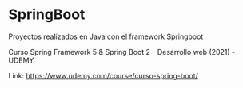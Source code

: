 # SpringBoot
Proyectos realizados en Java con el framework Springboot

Curso Spring Framework 5 & Spring Boot 2 - Desarrollo web (2021) - UDEMY

Link: https://www.udemy.com/course/curso-spring-boot/
